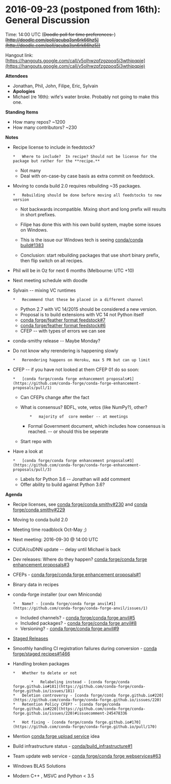 # 2016-09-23 (postponed from 16th): General Discussion

Time: 14:00 UTC (<s>Doodle poll for time preferences: </s>[](http://doodle.com/poll/qeubq3sn6rk66hz5))<s>[http://doodle.com/poll/qeubq3sn6rk66hz5](http://doodle.com/poll/qeubq3sn6rk66hz5))</s>

Hangout link: [](https://hangouts.google.com/call/v5olhwzpfzgzpoq5i3wthjpqpie)[https://hangouts.google.com/call/v5olhwzpfzgzpoq5i3wthjpqpie](https://hangouts.google.com/call/v5olhwzpfzgzpoq5i3wthjpqpie)

**Attendees**

*   Jonathan, Phil, John, Filipe,  Eric, Sylvain
*   **Apologies**
*   Michael (re 16th): wife's water broke. Probably not going to make this one. 

**Standing Items**

*   How many repos? ~1200
*   How many contributors? ~230

**Notes**

*   Recipe license to include in feedstock?

        *   Where to include?  In recipe? Should not be license for the package but rather for the **recipe.**
    *   Not many
    *   Deal with on-case-by case basis as extra commit on feedstock.

*   Moving to conda build 2.0 requires rebuilding ~35 packages.

        *   Rebuilding should be done before moving all feedstocks to new version
    *   Not backwards incompatible.  Mixing short and long prefix will results in short prefixes.
    *   Filipe has done this with his own build system, maybe some issues on Windows.

    *   This is the issue our Windows tech is seeing [conda/conda build#1383](https://github.com/conda/conda-build/pull/1383)

    *   Conclusion: start rebuilding packages that use short binary prefix, then flip switch on all recipes.

*   Phil will be in Oz for next 6 months (Melbourne: UTC +10)
*   Next meeting schedule with doodle
*   Sylvain -- mixing VC runtimes

        *   Recommend that these be placed in a different channel
    *   Python 2.7 with VC 14/2015 should be considered a new version.
    *   Proposal is to build extensions with VC 14 not Python itself
    *   [conda forge/feather format feedstock#7](https://github.com/conda-forge/feather-format-feedstock/pull/7)
    *   [conda forge/feather format feedstock#6](https://github.com/conda-forge/feather-format-feedstock/pull/6)
    *   CFEP -- with types of errors we can see

*   conda-smithy release -- Maybe Monday?
*   Do not know why rerendering is happening slowly

        *   Rerendering happens on Heroku, max 5 PR but can up limit

*   CFEP -- if you have not looked at them CFEP 01 do so soon:

        *   [conda forge/conda forge enhancement proposals#1](https://github.com/conda-forge/conda-forge-enhancement-proposals/pull/1)
    *   Can CFEPs change after the fact
    *   What is consensus?  BDFL, vote, vetos (like NumPy?), other?

                *   majority of  core member -- at meetings

        *   Formal Government document, which includes how consensus is reached. -- or should this be seperate
    *   Start repo with 

*   Have a look at 

        *   [conda forge/conda forge enhancement proposals#3](https://github.com/conda-forge/conda-forge-enhancement-proposals/pull/3)
    *   Labels for Python 3.6 -- Jonathan will add comment
    *   Offer ability to build against Python 3.6?

**Agenda**

*   Recipe licenses, see [conda forge/conda smithy#230](https://github.com/conda-forge/conda-smithy/pull/230) and [conda forge/conda smithy#229](https://github.com/conda-forge/conda-smithy/issues/229)
*   Moving to conda build 2.0

*   Meeting time roadblock Oct-May ;)
*   Next meeting: 2016-09-30 @ 14:00 UTC
*   CUDA/cuDNN update -- delay until Michael is back
*   Dev releases: Where do they happen? [conda forge/conda forge enhancement proposals#3](https://github.com/conda-forge/conda-forge-enhancement-proposals/pull/3)
*   CFEPs - [conda forge/conda forge enhancement proposals#1](https://github.com/conda-forge/conda-forge-enhancement-proposals/pull/1)

*   Binary data in recipes
*   conda-forge installer (our own Miniconda)

        *   Name? - [conda forge/conda forge anvil#1](https://github.com/conda-forge/conda-forge-anvil/issues/1)
    *   Included channels? - [conda forge/conda forge anvil#5](https://github.com/conda-forge/conda-forge-anvil/issues/5)
    *   Included packages? - [conda forge/conda forge anvil#8](https://github.com/conda-forge/conda-forge-anvil/issues/8)
    *   Versioning? - [conda forge/conda forge anvil#9](https://github.com/conda-forge/conda-forge-anvil/issues/9)

*   [Staged Releases](https://conda-forge.hackpad.com/DZNKZdgiMbF)
*   Smoothly handling CI registration failures during conversion - [conda forge/staged recipes#1466](https://github.com/conda-forge/staged-recipes/pull/1466)
*   Handling broken packages

        *   Whether to delete or not

                *   Relabeling instead - [conda forge/conda forge.github.io#181](https://github.com/conda-forge/conda-forge.github.io/issues/181)
        *   Deletion controversy - [conda forge/conda forge.github.io#220](https://github.com/conda-forge/conda-forge.github.io/issues/220)
        *   Retention Policy CFEP? - [conda forge/conda forge.github.io#220](https://github.com/conda-forge/conda-forge.github.io/issues/220)#issuecomment-245478336

        *   Hot fixing - [conda forge/conda forge.github.io#170](https://github.com/conda-forge/conda-forge.github.io/pull/170)

*   Mention [conda forge upload service](https://conda-forge.hackpad.com/N5evEX7bZAf) idea
*   Build infrastructure status - [conda/build_infrastructure#1](https://github.com/conda/build_infrastructure/issues/1)
*   Team update web service - [conda forge/conda forge webservices#63](https://github.com/conda-forge/conda-forge-webservices/issues/63)
*   Windows BLAS Solutions

*   Modern C++ , MSVC and Python < 3.5 